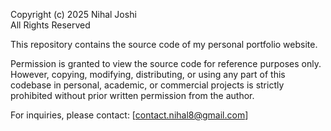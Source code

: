 Copyright (c) 2025 Nihal Joshi  
All Rights Reserved  

This repository contains the source code of my personal portfolio website.  

Permission is granted to view the source code for reference purposes only.  
However, copying, modifying, distributing, or using any part of this codebase in personal, academic, or commercial projects is strictly prohibited without prior written permission from the author.  

For inquiries, please contact: [contact.nihal8@gmail.com]

